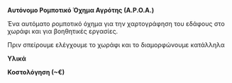 **Αυτόνομο Ρομποτικό Όχημα Αγρότης (Α.Ρ.Ο.Α.)**

Ένα αυτόματο ρομποτικό όχημα για την χαρτογράφηση του εδάφους στο χωράφι και για βοηθητικές εργασίες.

Πριν σπείρουμε ελέγχουμε το χωράφι και το διαμορφώνουμε κατάλληλα



**Υλικά**


**Κοστολόγηση (~€)**